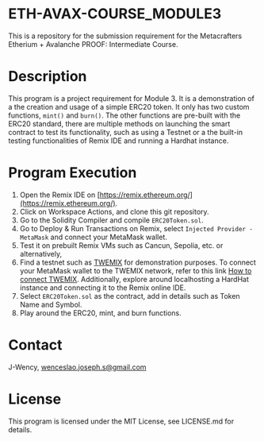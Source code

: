 # ETH-AVAX-COURSE_MODULE3
This is a repository for the submission requirement for the Metacrafters Etherium + Avalanche PROOF: Intermediate Course.

# Description
This program is a project requirement for Module 3. It is a demonstration of a the creation and usage of a simple ERC20 token. It only has two custom functions, `mint()` and `burn()`. The other functions are pre-built with the ERC20 standard, there are multiple methods on launching the smart contract to test its functionality, such as using a Testnet or a the built-in testing functionalities of Remix IDE and running a Hardhat instance.

# Program Execution
1. Open the Remix IDE on [https://remix.ethereum.org/](https://remix.ethereum.org/).
2. Click on Workspace Actions, and clone this git repository.
3. Go to the Solidity Compiler and compile `ERC20Token.sol`.
4. Go to Deploy & Run Transactions on Remix, select `Injected Provider - MetaMask` and connect your MetaMask wallet.
5. Test it on prebuilt Remix VMs such as Cancun, Sepolia, etc. or alternatively,
6. Find a testnet such as [TWEMIX](https://wallet.test.wemix.com/faucet) for demonstration purposes. To connect your MetaMask wallet to the TWEMIX network, refer to this link [How to connect TWEMIX](https://docs.wemix.com/v/en/quick-start/account/use-metamask). Additionally, explore around localhosting a HardHat instance and connecting it to the Remix online IDE.
7. Select `ERC20Token.sol` as the contract, add in details such as Token Name and Symbol.
8. Play around the ERC20, mint, and burn functions.

# Contact
J-Wency, wenceslao.joseph.s@gmail.com

# License
This program is licensed under the MIT License, see LICENSE.md for details.
